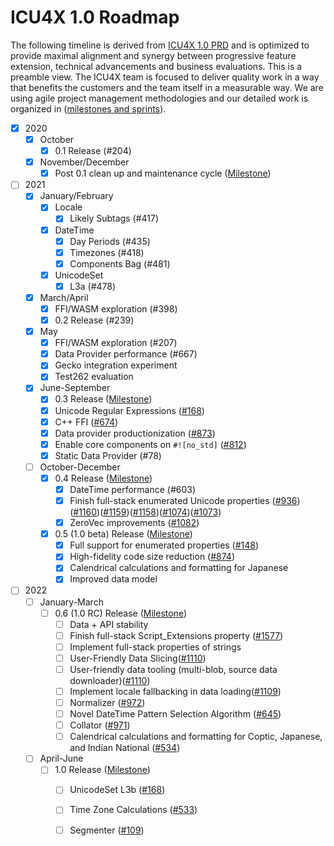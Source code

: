 # ICU4X 1.0 Roadmap
The following timeline is derived from [ICU4X 1.0 PRD](./prd.md) and is optimized to provide maximal alignment and synergy between progressive feature extension, technical advancements and business evaluations. This is a preamble view. The ICU4X team is focused to deliver quality work in a way that benefits the customers and the team itself in a measurable way. We are using agile project management methodologies and our detailed work is organized in ([milestones and sprints](https://github.com/unicode-org/icu4x/milestones)). 

* [x] 2020
  * [x] October
	  * [x] 0.1 Release (#204)
  * [x] November/December
	  * [x] Post 0.1 clean up and maintenance cycle ([Milestone](https://github.com/unicode-org/icu4x/milestone/7))
* [ ] 2021
	* [x] January/February
		* [x] Locale
			* [x] Likely Subtags (#417)
		* [x] DateTime
			* [x] Day Periods (#435)
			* [x] Timezones (#418)
			* [x] Components Bag (#481)
		* [x] UnicodeSet
			* [x] L3a (#478)
	* [x] March/April
		* [x] FFI/WASM exploration (#398)
		* [x] 0.2 Release (#239)
	* [x] May
		* [x] FFI/WASM exploration (#207)
		* [x] Data Provider performance (#667)
		* [x] Gecko integration experiment
	 	* [x] Test262 evaluation	
	* [x] June-September
		* [x] 0.3 Release ([Milestone](https://github.com/unicode-org/icu4x/milestone/12))
		* [x] Unicode Regular Expressions ([#168](https://github.com/unicode-org/icu4x/issues/168))
		* [x] C++ FFI ([#674](https://github.com/unicode-org/icu4x/issues/674))
		* [x] Data provider productionization ([#873](https://github.com/unicode-org/icu4x/issues/873))
		* [x] Enable core components on `#![no_std]` ([#812](https://github.com/unicode-org/icu4x/issues/812))
		* [x] Static Data Provider (#78)
	* [ ] October-December
		* [x] 0.4 Release ([Milestone](https://github.com/unicode-org/icu4x/milestone/11))
			* [x] DateTime performance (#603)
			* [x] Finish full-stack enumerated Unicode properties ([#936](https://github.com/unicode-org/icu4x/issues/936))([#1160](https://github.com/unicode-org/icu4x/issues/1160))([#1159](https://github.com/unicode-org/icu4x/issues/1159))([#1158](https://github.com/unicode-org/icu4x/issues/1158))([#1074](https://github.com/unicode-org/icu4x/issues/1074))([#1073](https://github.com/unicode-org/icu4x/issues/1073))
			* [x] ZeroVec improvements ([#1082](https://github.com/unicode-org/icu4x/issues/1082))
		* [x] 0.5 (1.0 beta) Release ([Milestone](https://github.com/unicode-org/icu4x/milestone/14))
			* [x] Full support for enumerated properties ([#148](https://github.com/unicode-org/icu4x/issues/148))
			* [x] High-fidelity code size reduction ([#874](https://github.com/unicode-org/icu4x/issues/874))
			* [x] Calendrical calculations and formatting for Japanese
			* [x] Improved data model
* [ ] 2022
	* [ ] January-March
		* [ ] 0.6 (1.0 RC) Release ([Milestone](https://github.com/unicode-org/icu4x/milestone/15))
			* [ ] Data + API stability
			* [ ] Finish full-stack Script_Extensions property ([#1577](https://github.com/unicode-org/icu4x/issues/1577))
			* [ ] Implement full-stack properties of strings
			* [ ] User-Friendly Data Slicing([#1110](https://github.com/unicode-org/icu4x/issues/1110))
			* [ ] User-friendly data tooling (multi-blob, source data downloader)([#1110](https://github.com/unicode-org/icu4x/issues/1110))
			* [ ] Implement locale fallbacking in data loading([#1109](https://github.com/unicode-org/icu4x/issues/1109))
			* [ ] Normalizer ([#972](https://github.com/unicode-org/icu4x/issues/972))
			* [ ] Novel DateTime Pattern Selection Algorithm ([#645](https://github.com/unicode-org/icu4x/issues/645))
			* [ ] Collator ([#971](https://github.com/unicode-org/icu4x/issues/971))
			* [ ] Calendrical calculations and formatting for Coptic, Japanese, and Indian National ([#534](https://github.com/unicode-org/icu4x/issues/534))
	* [ ] April-June
		* [ ] 1.0 Release ([Milestone](https://github.com/unicode-org/icu4x/milestone/16))
			* [ ] UnicodeSet L3b ([#168](https://github.com/unicode-org/icu4x/issues/533))
			* [ ] Time Zone Calculations ([#533](https://github.com/unicode-org/icu4x/issues/533))
			* [ ] Segmenter ([#109](https://github.com/unicode-org/icu4x/issues/109)) 
		
